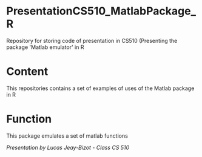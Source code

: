 # PresentationCS510_MatlabPackage_R
Repository for storing code of presentation in CS510 (Presenting the package 'Matlab emulator' in R

# Content
This repositories contains a set of examples of uses of the Matlab package in R

# Function
This package emulates a set of matlab functions

*Presentation by Lucas Jeay-Bizot - Class CS 510*